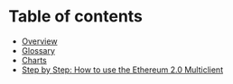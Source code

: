 # Table of contents

* [Overview](README.md)
* [Glossary](glossary.md)
* [Charts](charts.md)
* [Step by Step: How to use the Ethereum 2.0 Multiclient](tutorial-eth2-multiclient.md)

